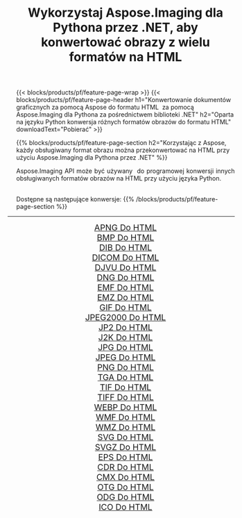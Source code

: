 ﻿---
title: Wykorzystaj Aspose.Imaging dla Pythona przez .NET, aby konwertować obrazy z wielu formatów na HTML 
weight: 3920
url: /pl/python-net/conversion/to/html 
lang: pl
langdirlevel: 2
locales: zh-hans,ja,it,ru,de,es,fr,nl,id,lt,pl,pt,vi,tr,ko,zh-hant,ar,hi,th,sv,cs,uk,he
description: Możesz użyć Aspose.Imaging dla Pythona za pośrednictwem biblioteki .NET, aby przekonwertować z różnych formatów na HTML
---

{{< blocks/products/pf/feature-page-wrap >}}
{{< blocks/products/pf/feature-page-header h1="Konwertowanie dokumentów graficznych za pomocą Aspose do formatu HTML  za pomocą Aspose.Imaging dla Pythona za pośrednictwem biblioteki .NET" h2="Oparta na języku Python konwersja różnych formatów obrazów do formatu HTML" downloadText="Pobierać" >}}


{{% blocks/products/pf/feature-page-section  h2="Korzystając z Aspose, każdy obsługiwany format obrazu można przekonwertować na HTML przy użyciu Aspose.Imaging dla Pythona przez .NET" %}}
<p align=justify>Aspose.Imaging API może być używany  do programowej konwersji innych obsługiwanych formatów obrazów na HTML przy użyciu języka Python.</p>
<br/>
Dostępne są następujące konwersje:
{{% /blocks/products/pf/feature-page-section %}}
<div class="container-fluid productfamilypage bg-gray">
    <div class="convertypes bg-gray agp-content section">
        <div class="container">
		<hr style="margin-left:-20px;"/>
		<div class="row other-converters" style="gap: 10px;font-size: 19px;text-align:center;">
		    <div class='col-md-2 other-converter remove-lp remove-rp'><a href="/imaging/pl/python-net/conversion/apng-to-html" style="padding:15px;">APNG Do HTML</a></div>
<div class='col-md-2 other-converter remove-lp remove-rp'><a href="/imaging/pl/python-net/conversion/bmp-to-html" style="padding:15px;">BMP Do HTML</a></div>
<div class='col-md-2 other-converter remove-lp remove-rp'><a href="/imaging/pl/python-net/conversion/dib-to-html" style="padding:15px;">DIB Do HTML</a></div>
<div class='col-md-2 other-converter remove-lp remove-rp'><a href="/imaging/pl/python-net/conversion/dicom-to-html" style="padding:15px;">DICOM Do HTML</a></div>
<div class='col-md-2 other-converter remove-lp remove-rp'><a href="/imaging/pl/python-net/conversion/djvu-to-html" style="padding:15px;">DJVU Do HTML</a></div>
<div class='col-md-2 other-converter remove-lp remove-rp'><a href="/imaging/pl/python-net/conversion/dng-to-html" style="padding:15px;">DNG Do HTML</a></div>
<div class='col-md-2 other-converter remove-lp remove-rp'><a href="/imaging/pl/python-net/conversion/emf-to-html" style="padding:15px;">EMF Do HTML</a></div>
<div class='col-md-2 other-converter remove-lp remove-rp'><a href="/imaging/pl/python-net/conversion/emz-to-html" style="padding:15px;">EMZ Do HTML</a></div>
<div class='col-md-2 other-converter remove-lp remove-rp'><a href="/imaging/pl/python-net/conversion/gif-to-html" style="padding:15px;">GIF Do HTML</a></div>
<div class='col-md-2 other-converter remove-lp remove-rp'><a href="/imaging/pl/python-net/conversion/jpeg2000-to-html" style="padding:15px;">JPEG2000 Do HTML</a></div>
<div class='col-md-2 other-converter remove-lp remove-rp'><a href="/imaging/pl/python-net/conversion/jp2-to-html" style="padding:15px;">JP2 Do HTML</a></div>
<div class='col-md-2 other-converter remove-lp remove-rp'><a href="/imaging/pl/python-net/conversion/j2k-to-html" style="padding:15px;">J2K Do HTML</a></div>
<div class='col-md-2 other-converter remove-lp remove-rp'><a href="/imaging/pl/python-net/conversion/jpg-to-html" style="padding:15px;">JPG Do HTML</a></div>
<div class='col-md-2 other-converter remove-lp remove-rp'><a href="/imaging/pl/python-net/conversion/jpeg-to-html" style="padding:15px;">JPEG Do HTML</a></div>
<div class='col-md-2 other-converter remove-lp remove-rp'><a href="/imaging/pl/python-net/conversion/png-to-html" style="padding:15px;">PNG Do HTML</a></div>
<div class='col-md-2 other-converter remove-lp remove-rp'><a href="/imaging/pl/python-net/conversion/tga-to-html" style="padding:15px;">TGA Do HTML</a></div>
<div class='col-md-2 other-converter remove-lp remove-rp'><a href="/imaging/pl/python-net/conversion/tif-to-html" style="padding:15px;">TIF Do HTML</a></div>
<div class='col-md-2 other-converter remove-lp remove-rp'><a href="/imaging/pl/python-net/conversion/tiff-to-html" style="padding:15px;">TIFF Do HTML</a></div>
<div class='col-md-2 other-converter remove-lp remove-rp'><a href="/imaging/pl/python-net/conversion/webp-to-html" style="padding:15px;">WEBP Do HTML</a></div>
<div class='col-md-2 other-converter remove-lp remove-rp'><a href="/imaging/pl/python-net/conversion/wmf-to-html" style="padding:15px;">WMF Do HTML</a></div>
<div class='col-md-2 other-converter remove-lp remove-rp'><a href="/imaging/pl/python-net/conversion/wmz-to-html" style="padding:15px;">WMZ Do HTML</a></div>
<div class='col-md-2 other-converter remove-lp remove-rp'><a href="/imaging/pl/python-net/conversion/svg-to-html" style="padding:15px;">SVG Do HTML</a></div>
<div class='col-md-2 other-converter remove-lp remove-rp'><a href="/imaging/pl/python-net/conversion/svgz-to-html" style="padding:15px;">SVGZ Do HTML</a></div>
<div class='col-md-2 other-converter remove-lp remove-rp'><a href="/imaging/pl/python-net/conversion/eps-to-html" style="padding:15px;">EPS Do HTML</a></div>
<div class='col-md-2 other-converter remove-lp remove-rp'><a href="/imaging/pl/python-net/conversion/cdr-to-html" style="padding:15px;">CDR Do HTML</a></div>
<div class='col-md-2 other-converter remove-lp remove-rp'><a href="/imaging/pl/python-net/conversion/cmx-to-html" style="padding:15px;">CMX Do HTML</a></div>
<div class='col-md-2 other-converter remove-lp remove-rp'><a href="/imaging/pl/python-net/conversion/otg-to-html" style="padding:15px;">OTG Do HTML</a></div>
<div class='col-md-2 other-converter remove-lp remove-rp'><a href="/imaging/pl/python-net/conversion/odg-to-html" style="padding:15px;">ODG Do HTML</a></div>
<div class='col-md-2 other-converter remove-lp remove-rp'><a href="/imaging/pl/python-net/conversion/ico-to-html" style="padding:15px;">ICO Do HTML</a></div>
                </div>
        </div>
    </div>
</div>
<br/>

